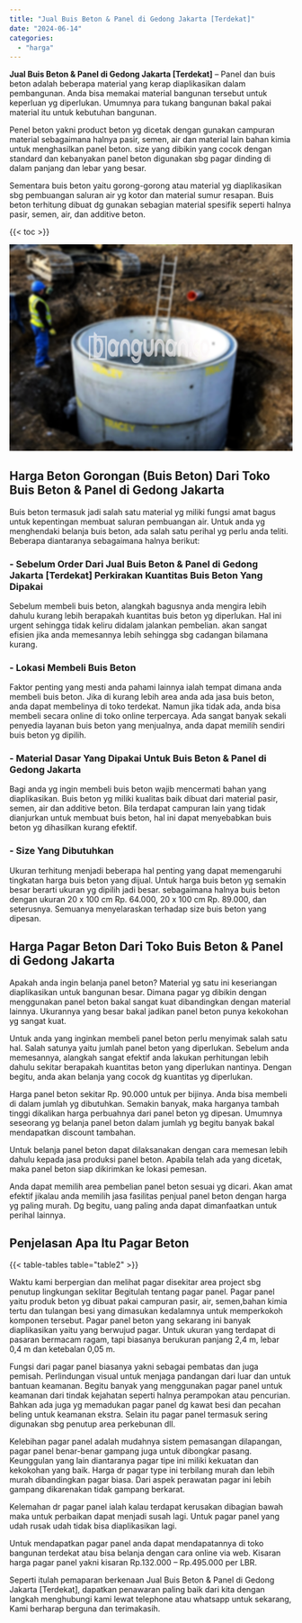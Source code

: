```yaml
---
title: "Jual Buis Beton & Panel di Gedong Jakarta [Terdekat]"
date: "2024-06-14"
categories: 
  - "harga"
---
```


**Jual Buis Beton & Panel di Gedong Jakarta \[Terdekat\]** – Panel dan buis beton adalah beberapa material yang kerap diaplikasikan dalam pembangunan. Anda bisa memakai material bangunan tersebut untuk keperluan yg diperlukan. Umumnya para tukang bangunan bakal pakai material itu untuk kebutuhan bangunan.

Penel beton yakni product beton yg dicetak dengan gunakan campuran material sebagaimana halnya pasir, semen, air dan material lain bahan kimia untuk menghasilkan panel beton. size yang dibikin yang cocok dengan standard dan kebanyakan panel beton digunakan sbg pagar dinding di dalam panjang dan lebar yang besar.

Sementara buis beton yaitu gorong-gorong atau material yg diaplikasikan sbg pembuangan saluran air yg kotor dan material sumur resapan. Buis beton terhitung dibuat dg gunakan sebagian material spesifik seperti halnya pasir, semen, air, dan additive beton.

{{< toc >}}

![Jual Buis Beton & Panel di Gedong Jakarta [Terdekat]](/images/jual-panel-buis-beton-murah-43.png)

## Harga Beton Gorongan (Buis Beton) Dari Toko Buis Beton & Panel di Gedong Jakarta

Buis beton termasuk jadi salah satu material yg miliki fungsi amat bagus untuk kepentingan membuat saluran pembuangan air. Untuk anda yg menghendaki belanja buis beton, ada salah satu perihal yg perlu anda teliti. Beberapa diantaranya sebagaimana halnya berikut:

### \- Sebelum Order Dari Jual Buis Beton & Panel di Gedong Jakarta \[Terdekat\] Perkirakan Kuantitas Buis Beton Yang Dipakai

Sebelum membeli buis beton, alangkah bagusnya anda mengira lebih dahulu kurang lebih berapakah kuantitas buis beton yg diperlukan. Hal ini urgent sehingga tidak keliru didalam jalankan pembelian. akan sangat efisien jika anda memesannya lebih sehingga sbg cadangan bilamana kurang.

### \- Lokasi Membeli Buis Beton

Faktor penting yang mesti anda pahami lainnya ialah tempat dimana anda membeli buis beton. Jika di kurang lebih area anda ada jasa buis beton, anda dapat membelinya di toko terdekat. Namun jika tidak ada, anda bisa membeli secara online di toko online terpercaya. Ada sangat banyak sekali penyedia layanan buis beton yang menjualnya, anda dapat memilih sendiri buis beton yg dipilih.

### \- Material Dasar Yang Dipakai Untuk Buis Beton & Panel di Gedong Jakarta

Bagi anda yg ingin membeli buis beton wajib mencermati bahan yang diaplikasikan. Buis beton yg miliki kualitas baik dibuat dari material pasir, semen, air dan additive beton. Bila terdapat campuran lain yang tidak dianjurkan untuk membuat buis beton, hal ini dapat menyebabkan buis beton yg dihasilkan kurang efektif.

### \- Size Yang Dibutuhkan

Ukuran terhitung menjadi beberapa hal penting yang dapat memengaruhi tingkatan harga buis beton yang dijual. Untuk harga buis beton yg semakin besar berarti ukuran yg dipilih jadi besar. sebagaimana halnya buis beton dengan ukuran 20 x 100 cm Rp. 64.000, 20 x 100 cm Rp. 89.000, dan seterusnya. Semuanya menyelaraskan terhadap size buis beton yang dipesan.

## Harga Pagar Beton Dari Toko Buis Beton & Panel di Gedong Jakarta

Apakah anda ingin belanja panel beton? Material yg satu ini keseriangan diaplikasikan untuk bangunan besar. Dimana pagar yg dibikin dengan menggunakan panel beton bakal sangat kuat dibandingkan dengan material lainnya. Ukurannya yang besar bakal jadikan panel beton punya kekokohan yg sangat kuat.

Untuk anda yang inginkan membeli panel beton perlu menyimak salah satu hal. Salah satunya yaitu jumlah panel beton yang diperlukan. Sebelum anda memesannya, alangkah sangat efektif anda lakukan perhitungan lebih dahulu sekitar berapakah kuantitas beton yang diperlukan nantinya. Dengan begitu, anda akan belanja yang cocok dg kuantitas yg diperlukan.

Harga panel beton sekitar Rp. 90.000 untuk per bijinya. Anda bisa membeli di dalam jumlah yg dibutuhkan. Semakin banyak, maka harganya tambah tinggi dikalikan harga perbuahnya dari panel beton yg dipesan. Umumnya seseorang yg belanja panel beton dalam jumlah yg begitu banyak bakal mendapatkan discount tambahan.

Untuk belanja panel beton dapat dilaksanakan dengan cara memesan lebih dahulu kepada jasa produksi panel beton. Apabila telah ada yang dicetak, maka panel beton siap dikirimkan ke lokasi pemesan.

Anda dapat memilih area pembelian panel beton sesuai yg dicari. Akan amat efektif jikalau anda memilih jasa fasilitas penjual panel beton dengan harga yg paling murah. Dg begitu, uang paling anda dapat dimanfaatkan untuk perihal lainnya.

## Penjelasan Apa Itu Pagar Beton

{{< table-tables table="table2" >}}

Waktu kami berpergian dan melihat pagar disekitar area project sbg penutup lingkungan seklitar Begitulah tentang pagar panel. Pagar panel yaitu produk beton yg dibuat pakai campuran pasir, air, semen,bahan kimia tertu dan tulangan besi yang dimasukan kedalamnya untuk memperkokoh komponen tersebut. Pagar panel beton yang sekarang ini banyak diaplikasikan yaitu yang berwujud pagar. Untuk ukuran yang terdapat di pasaran bermacam ragam, tapi biasanya berukuran panjang 2,4 m, lebar 0,4 m dan ketebalan 0,05 m.

Fungsi dari pagar panel biasanya yakni sebagai pembatas dan juga pemisah. Perlindungan visual untuk menjaga pandangan dari luar dan untuk bantuan keamanan. Begitu banyak yang menggunakan pagar panel untuk keamanan dari tindak kejahatan seperti halnya perampokan atau pencurian. Bahkan ada juga yg memadukan pagar panel dg kawat besi dan pecahan beling untuk keamanan ekstra. Selain itu pagar panel termasuk sering digunakan sbg penutup area perkebunan dll.

Kelebihan pagar panel adalah mudahnya sistem pemasangan dilapangan, pagar panel benar-benar gampang juga untuk dibongkar pasang. Keunggulan yang lain diantaranya pagar tipe ini miliki kekuatan dan kekokohan yang baik. Harga dr pagar type ini terbilang murah dan lebih murah dibandingkan pagar biasa. Dari aspek perawatan pagar ini lebih gampang dikarenakan tidak gampang berkarat.

Kelemahan dr pagar panel ialah kalau terdapat kerusakan dibagian bawah maka untuk perbaikan dapat menjadi susah lagi. Untuk pagar panel yang udah rusak udah tidak bisa diaplikasikan lagi.

Untuk mendapatkan pagar panel anda dapat mendapatannya di toko bangunan terdekat atau bisa belanja dengan cara online via web. Kisaran harga pagar panel yakni kisaran Rp.132.000 – Rp.495.000 per LBR.

Seperti itulah pemaparan berkenaan Jual Buis Beton & Panel di Gedong Jakarta \[Terdekat\], dapatkan penawaran paling baik dari kita dengan langkah menghubungi kami lewat telephone atau whatsapp untuk sekarang, Kami berharap berguna dan terimakasih.
